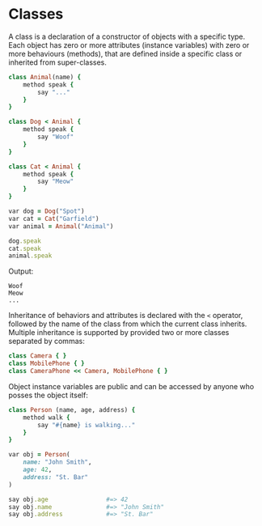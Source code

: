 # Classes

A class is a declaration of a constructor of objects with a specific type. Each object has zero or more attributes (instance variables) with zero or more behaviours (methods), that are defined inside a specific class or inherited from super-classes.

```ruby
class Animal(name) {
    method speak {
        say "..."
    }
}

class Dog < Animal {
    method speak {
        say "Woof"
    }
}

class Cat < Animal {
    method speak {
        say "Meow"
    }
}

var dog = Dog("Spot")
var cat = Cat("Garfield")
var animal = Animal("Animal")

dog.speak
cat.speak
animal.speak
```

Output:

```text
Woof
Meow
...
```

Inheritance of behaviors and attributes is declared with the `<` operator, followed by the name of the class from which the current class inherits. Multiple inheritance is supported by provided two or more classes separated by commas:

```ruby
class Camera { }
class MobilePhone { }
class CameraPhone << Camera, MobilePhone { }
```

Object instance variables are public and can be accessed by anyone who posses the object itself:

```ruby
class Person (name, age, address) {
    method walk {
        say "#{name} is walking..."
    }
}

var obj = Person(
    name: "John Smith",
    age: 42,
    address: "St. Bar"
)

say obj.age                #=> 42
say obj.name               #=> "John Smith"
say obj.address            #=> "St. Bar"
```
